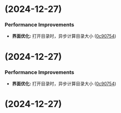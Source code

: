 #  (2024-12-27)


### Performance Improvements

* **界面优化:** 打开目录时，异步计算目录大小 ([0c90754](https://github.com/ligson/jtreesize/commit/0c90754bb61084d7a0516d8d8e8a46fb401f8799))



#  (2024-12-27)


### Performance Improvements

* **界面优化:** 打开目录时，异步计算目录大小 ([0c90754](https://github.com/ligson/jtreesize/commit/0c90754bb61084d7a0516d8d8e8a46fb401f8799))



#  (2024-12-27)




